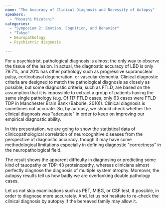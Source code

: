 ```yaml
---
name: "The Accuracy of Clinical Diagnosis and Necessity of Autopsy"
speakers:
  - "Masashi Mizutani"
categories:
  - "Symposium 2: Emotion, Cognition, and Behavior"
  - "Tokyo"
  - Neuropathology
  - Psychiatric diagnosis

---
```


For a psychiatrist, pathological diagnosis is almost the only way to observe the tissue of the lesion. In actual, the diagnostic accuracy of LBD is only 79.7%, and 20% has other pathology such as progressive supranuclear palsy, corticobasal degeneration, or vascular dementia. Clinical diagnostic criteria are designed to match the pathological diagnosis as closely as possible, but some diagnostic criteria, such as FTLD, are based on the assumption that it is impossible to extract a group of patients having the same single pathology (e.g. Of 117 FTLD cases, only 63 cases were FTLD-TDP in Manchester Brain Bank (Baborie, 2010)). Clinical diagnosis is sometimes not accurate. So, by autopsy, we should check whether the clinical diagnosis was "adequate" in order to keep on improving our empirical diagnostic ability.

In this presentation, we are going to show the statistical data of clinicopathological correlation of neurocognitive diseases from the perspective of diagnostic accuracy, though it may have some methodological limitations especially in defining diagnostic "correctness" in the neuropathological field.

The result shows the apparent difficulty in diagnosing or predicting some kind of tauopathy or TDP-43 proteinopathy, whereas clinicians almost perfectly diagnose the diagnosis of multiple system atrophy. Moreover, the autopsy results tell us how badly we are overlooking double pathology cases.

Let us not skip examinations such as PET, MIBG, or CSF test, if possible, in order to diagnose more accurately. And, let us not hesitate to re-check the clinical diagnosis by autopsy if the bereaved family may allow it.
